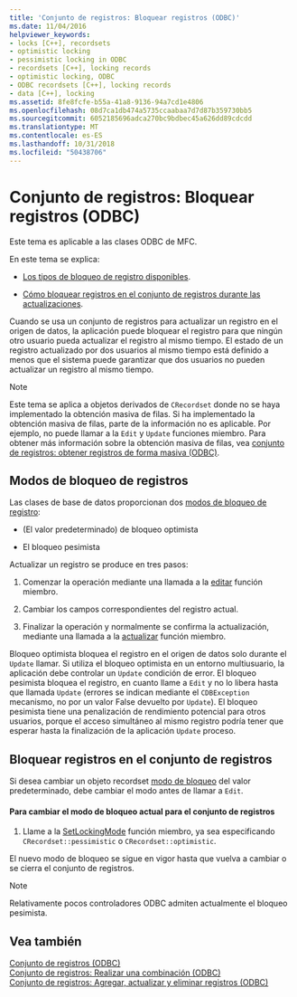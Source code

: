 ```yaml
---
title: 'Conjunto de registros: Bloquear registros (ODBC)'
ms.date: 11/04/2016
helpviewer_keywords:
- locks [C++], recordsets
- optimistic locking
- pessimistic locking in ODBC
- recordsets [C++], locking records
- optimistic locking, ODBC
- ODBC recordsets [C++], locking records
- data [C++], locking
ms.assetid: 8fe8fcfe-b55a-41a8-9136-94a7cd1e4806
ms.openlocfilehash: 08d7ca1db474a5735ccaabaa7d7d87b359730bb5
ms.sourcegitcommit: 6052185696adca270bc9bdbec45a626dd89cdcdd
ms.translationtype: MT
ms.contentlocale: es-ES
ms.lasthandoff: 10/31/2018
ms.locfileid: "50438706"
---
```

# <a name="recordset-locking-records-odbc"></a>Conjunto de registros: Bloquear registros (ODBC)

Este tema es aplicable a las clases ODBC de MFC.

En este tema se explica:

- [Los tipos de bloqueo de registro disponibles](#_core_record.2d.locking_modes).

- [Cómo bloquear registros en el conjunto de registros durante las actualizaciones](#_core_locking_records_in_your_recordset).

Cuando se usa un conjunto de registros para actualizar un registro en el origen de datos, la aplicación puede bloquear el registro para que ningún otro usuario pueda actualizar el registro al mismo tiempo. El estado de un registro actualizado por dos usuarios al mismo tiempo está definido a menos que el sistema puede garantizar que dos usuarios no pueden actualizar un registro al mismo tiempo.

> [!NOTE]
>  Este tema se aplica a objetos derivados de `CRecordset` donde no se haya implementado la obtención masiva de filas. Si ha implementado la obtención masiva de filas, parte de la información no es aplicable. Por ejemplo, no puede llamar a la `Edit` y `Update` funciones miembro. Para obtener más información sobre la obtención masiva de filas, vea [conjunto de registros: obtener registros de forma masiva (ODBC)](../../data/odbc/recordset-fetching-records-in-bulk-odbc.md).

##  <a name="_core_record.2d.locking_modes"></a> Modos de bloqueo de registros

Las clases de base de datos proporcionan dos [modos de bloqueo de registro](../../mfc/reference/crecordset-class.md#setlockingmode):

- (El valor predeterminado) de bloqueo optimista

- El bloqueo pesimista

Actualizar un registro se produce en tres pasos:

1. Comenzar la operación mediante una llamada a la [editar](../../mfc/reference/crecordset-class.md#edit) función miembro.

1. Cambiar los campos correspondientes del registro actual.

1. Finalizar la operación y normalmente se confirma la actualización, mediante una llamada a la [actualizar](../../mfc/reference/crecordset-class.md#update) función miembro.

Bloqueo optimista bloquea el registro en el origen de datos solo durante el `Update` llamar. Si utiliza el bloqueo optimista en un entorno multiusuario, la aplicación debe controlar un `Update` condición de error. El bloqueo pesimista bloquea el registro, en cuanto llame a `Edit` y no lo libera hasta que llamada `Update` (errores se indican mediante el `CDBException` mecanismo, no por un valor False devuelto por `Update`). El bloqueo pesimista tiene una penalización de rendimiento potencial para otros usuarios, porque el acceso simultáneo al mismo registro podría tener que esperar hasta la finalización de la aplicación `Update` proceso.

##  <a name="_core_locking_records_in_your_recordset"></a> Bloquear registros en el conjunto de registros

Si desea cambiar un objeto recordset [modo de bloqueo](#_core_record.2d.locking_modes) del valor predeterminado, debe cambiar el modo antes de llamar a `Edit`.

#### <a name="to-change-the-current-locking-mode-for-your-recordset"></a>Para cambiar el modo de bloqueo actual para el conjunto de registros

1. Llame a la [SetLockingMode](../../mfc/reference/crecordset-class.md#setlockingmode) función miembro, ya sea especificando `CRecordset::pessimistic` o `CRecordset::optimistic`.

El nuevo modo de bloqueo se sigue en vigor hasta que vuelva a cambiar o se cierra el conjunto de registros.

> [!NOTE]
>  Relativamente pocos controladores ODBC admiten actualmente el bloqueo pesimista.

## <a name="see-also"></a>Vea también

[Conjunto de registros (ODBC)](../../data/odbc/recordset-odbc.md)<br/>
[Conjunto de registros: Realizar una combinación (ODBC)](../../data/odbc/recordset-performing-a-join-odbc.md)<br/>
[Conjunto de registros: Agregar, actualizar y eliminar registros (ODBC)](../../data/odbc/recordset-adding-updating-and-deleting-records-odbc.md)
